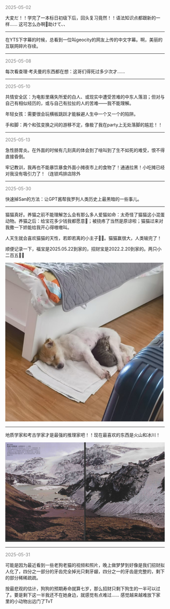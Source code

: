 
<span style="color: gray;">2025-05-02</span>

大変だ！！学完了一本标日初级下后，回头复习竟然！！语法知识点都跟新的一样…… 这可怎么办啊🥹助けて、、

---
在YTS下字幕的时候，总看到一位叫geocity的网友上传的中文字幕。啊，美丽的互联网碎片存续。

---
<span style="color: gray;">2025-05-08</span>

每次看查理·考夫曼的东西都在想：这哥们得死过多少次才……

---
<span style="color: gray;">2025-05-10</span>

共情安全区：为电影里痛失所爱的白人、或现实中遭受苦难的中东人落泪；但对与自己有相似经历的，或与自己有拉扯的人的苦难——我不能理解。

年轻女孩：需要很会玩横板跳跃才能躲避人生中一个又一个的陷阱。

手和脚：两个和弦变换之间的游移不定，像极了我在party上无处落脚的尴尬！！

---
<span style="color: gray;">2025-05-13</span>

急性肠胃炎。在外面的时候有几刻真的体会到了啥叫到了生不如死的难受，恨不得直接昏倒。

牢记教训，我再也不能暴饮暴食外面小摊夜市上的食物了！通通拉黑！小吃摊已经对我没有吸引力了！（连锁鸡排店除外

---
<span style="color: gray;">2025-05-30</span>

快速掉San的方法：让GPT酱帮我罗列人类历史上最黑暗的一些事儿。

---
猫猫真好。养猫之前不能理解怎么会有那么多人爱猫如命：太奇怪了猫猫这小混蛋动物。养猫之后：给宝花多少钱我都愿意🥺；被挠疼了当然是原谅啦；猫猫过来对我撒一下娇能给我开心得嗷嗷叫。

人天生就会喜欢猫猫的天性，若即若离的小主子🥺🥺。猫猫赢很大，人类输完了！

顺便记录一下，福宝是2025.05.22到家的，招财宝是2022.2.20到家的。两只小二百五🥰🥰

<img src="blog/images/babes.jpg" alt="image" width="500">

---
地质学家和考古学家才是最强的推理家吧！！现在最喜欢的东西是火山和冰川！

<img src="blog/images/31.png" alt="image" width="680">

---
<span style="color: gray;">2025-05-31</span>

可能是因为最近看到一些老狗老猫的视频和照片，晚上做梦梦到好像是我们招财拟人化了，四分之一部分的牙齿完全掉光只剩牙龈，四分之一的牙齿是完整的，剩下的部分稀稀疏疏。

按最悲观的估计，狗狗的预期寿命就算七岁，那么招财只剩下狗生的一半可以过了。要是剩下这一半我还不在她身边，就感觉有点难过…… 感觉越来越难放下家里的小动物出远门了TvT